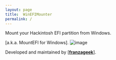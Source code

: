 ```yaml
---
layout: page
title:  WinEFIMounter
permalink: /
---
```

Mount your Hackintosh EFI partition from Windows. 

[a.k.a. MountEFI for Windows].
![image](https://github.com/franzageek/WinEFIMounter/assets/88248950/348fdc42-7341-49ae-a7b5-f39bb04ba5ac)

Developed and maintained by [[**franzageek**]](https://github.com/franzageek).
